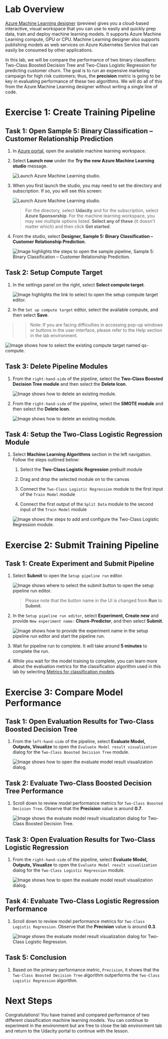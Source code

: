 # Lab Overview

[Azure Machine Learning designer](https://docs.microsoft.com/en-us/azure/machine-learning/service/concept-designer) (preview) gives you a cloud-based interactive, visual workspace that you can use to easily and quickly prep data, train and deploy machine learning models. It supports Azure Machine Learning compute, GPU or CPU. Machine Learning designer also supports publishing models as web services on Azure Kubernetes Service that can easily be consumed by other applications.

In this lab, we will be compare the performance of two binary classifiers: Two-Class Boosted Decision Tree and Two-Class Logistic Regression for predicting customer churn. The goal is to run an expensive marketing campaign for high risk customers; thus, the **precision** metric is going to be key in evaluating performance of these two algorithms. We will do all of this from the Azure Machine Learning designer without writing a single line of code.

# Exercise 1: Create Training Pipeline

## Task 1: Open Sample 5: Binary Classification – Customer Relationship Prediction

1. In [Azure portal](https://portal.azure.com/), open the available machine learning workspace.

2. Select **Launch now** under the **Try the new Azure Machine Learning studio** message.

    ![Launch Azure Machine Learning studio.](images/01a.png 'Launch AML')

3. When you first launch the studio, you may need to set the directory and subscription. If so, you will see this screen:

    ![Launch Azure Machine Learning studio.](images/00.png 'Launch AML')

    > For the directory, select **Udacity** and for the subscription, select **Azure Sponsorship**. For the machine learning workspace, you may see multiple options listed. **Select any of these** (it doesn't matter which) and then click **Get started**.

4. From the studio, select **Designer, Sample 5: Binary Classification – Customer Relationship Prediction**.

   ![Image highlights the steps to open the sample pipeline, Sample 5: Binary Classification – Customer Relationship Prediction.](images/01.png 'Pipeline Authoring Editor')

## Task 2: Setup Compute Target

1. In the settings panel on the right, select **Select compute target**.

    ![Image highlights the link to select to open the setup compute target editor.](images/02.png 'Setup Compute Target')

2. In the `Set up compute target` editor, select the available compute, and then select **Save**.

>> Note: If you are facing difficulties in accessing pop-up windows or buttons in the user interface, please refer to the Help section in the lab environment.

   ![Image shows how to select the existing compute target named qs-compute.](images/03.png 'Setup Compute Target')

## Task 3: Delete Pipeline Modules

1. From the `right-hand-side` of the pipeline, select the **Two-Class Boosted Decision Tree module** and then select the **Delete Icon**.

    ![Image shows how to delete an existing module.](images/04.png 'Delete Module')

2. From the `right-hand-side` of the pipeline, select the **SMOTE module** and then select the **Delete Icon**.

    ![Image shows how to delete an existing module.](images/05.png 'Delete Module')

## Task 4: Setup the Two-Class Logistic Regression Module

1. Select **Machine Learning Algorithms** section in the left navigation. Follow the steps outlined below:

    1. Select the **Two-Class Logistic Regression** prebuilt module

    2. Drag and drop the selected module on to the canvas

    3. Connect the `Two-Class Logistic Regression` module to the first input of the `Train Model` module

    4. Connect the first output of the `Split Data` module to the second input of the `Train Model` module

    ![Image shows the steps to add and configure the Two-Class Logistic Regression module.](images/06.png 'Two-Class Logistic Regression Module')

# Exercise 2: Submit Training Pipeline

## Task 1: Create Experiment and Submit Pipeline

1. Select **Submit** to open the `Setup pipeline run` editor.

    ![Image shows where to select the submit button to open the setup pipeline run editor.](images/07.png 'Submit Pipeline')

    > Please note that the button name in the UI is changed from **Run** to **Submit**.

2. In the `Setup pipeline run editor`, select **Experiment, Create new** and provide `New experiment name:` **Churn-Predictor**, and then select **Submit**.

    ![Image shows how to provide the experiment name in the setup pipeline run editor and start the pipeline run.](images/08.png 'Submit Pipeline')

3. Wait for pipeline run to complete. It will take around **5 minutes** to complete the run.

4. While you wait for the model training to complete, you can learn more about the evaluation metrics for the classification algorithm used in this lab by selecting [Metrics for classification models](https://docs.microsoft.com/en-us/azure/machine-learning/algorithm-module-reference/evaluate-model#bkmk_classification).

# Exercise 3: Compare Model Performance

## Task 1: Open Evaluation Results for Two-Class Boosted Decision Tree

1. From the `left-hand-side` of the pipeline, select **Evaluate Model, Outputs, Visualize** to open the `Evaluate Model result visualization` dialog for the `Two-Class Boosted Decision Tree` module.

    ![Image shows how to open the evaluate model result visualization dialog.](images/09.png 'Evaluate Model Results')

## Task 2: Evaluate Two-Class Boosted Decision Tree Performance

1. Scroll down to review model performance metrics for `Two-Class Boosted Decision Tree`. Observe that the **Precision** value is around **0.7**.

    ![Image shows the evaluate model result visualization dialog for Two-Class Boosted Decision Tree.](images/10.png 'Two-Class Boosted Decision Tree Performance')

## Task 3: Open Evaluation Results for Two-Class Logistic Regression

1. From the `right-hand-side` of the pipeline, select **Evaluate Model, Outputs, Visualize** to open the `Evaluate Model result visualization` dialog for the `Two-Class Logistic Regression` module.

    ![Image shows how to open the evaluate model result visualization dialog.](images/11.png 'Evaluate Model Results')

## Task 4: Evaluate Two-Class Logistic Regression Performance

1. Scroll down to review model performance metrics for `Two-Class Logistic Regression`. Observe that the **Precision** value is around **0.3**.

    ![Image shows the evaluate model result visualization dialog for Two-Class Logistic Regression.](images/12.png 'Two-Class Logistic Regression Performance')

## Task 5: Conclusion

1. Based on the primary performance metric, `Precision`, it shows that the `Two-Class Boosted Decision Tree` algorithm outperforms the `Two-Class Logistic Regression` algorithm.

# Next Steps
Congratulations! You have trained and compared performance of two different classification machine learning models. You can continue to experiment in the environment but are free to close the lab environment tab and return to the Udacity portal to continue with the lesson.
